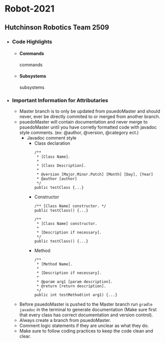 # Robot-2021

## Hutchinson Robotics Team 2509

- ### Code Highlights
  - #### Commands
  
    commands
  
  - #### Subsystems
  
    subsystems

- ### Important Information for Attributaries
  - Master branch is to only be updated from psuedoMaster and should never, ever be directly commited to or merged from another branch.
  - psuedoMaster will contain documentation and never merge to psuedoMaster until you have corretly formatted code with javadoc style comments. (ex: @author, @version, @category ect.)
    - Javadoc comment style
      - Class declaration
        ```
        /**
         * [Class Name].
         *
         * [Class Description].
         *
         * @version [Major.Minor.Patch] [Month] [Day], [Year]
         * @author [author]
         */
        public testClass {...}
        ```
      - Constructor
        ```
        /** [Class Name] constructor. */
        public testClass() {...}
        ```
        ```
        /**
         * [Class Name] constructor.
         *
         * [Description if necessary].
         */
        public testClass() {...}
        ```
      - Method
        ```
        /**
         * [Method Name].
         *
         * [Description if necessary].
         *
         * @param arg1 [param description].
         * @return [return description].
         */
        public int testMethod(int arg1) {...}
        ```
  - Before psuedoMaster is pushed to the Master branch run `gradle javadoc` in the terminal to generate documentation (Make sure first that every class has correct documentation and version control).
  - Always create a branch from psuedoMaster.
  - Comment logic statements if they are unclear as what they do.
  - Make sure to follow coding practices to keep the code clean and clear.
